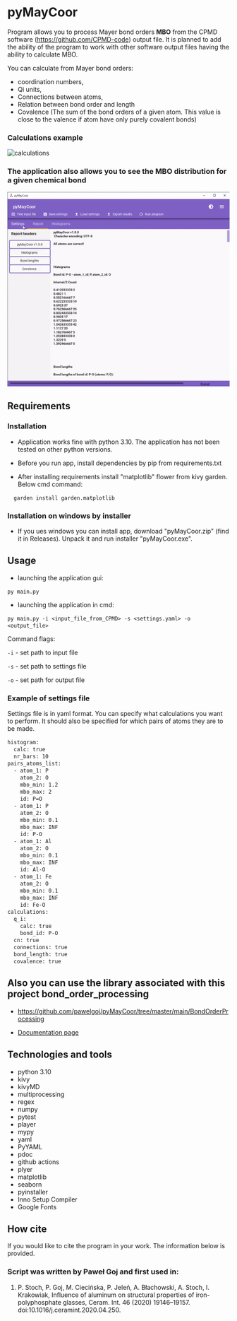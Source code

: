 # pyMayCoor

Program allows you to process Mayer bond orders **MBO** from the CPMD software (<https://github.com/CPMD-code>) output file. It is planned to add the ability of the program to work with other software output files having the ability to calculate MBO.

You can calculate from Mayer bond orders:

- coordination numbers,
- Qi units,
- Connections between atoms,
- Relation between bond order and length
- Covalence (The sum of the bond orders of a given atom. This  value is close to the valence if atom have only purely covalent bonds)

### Calculations example

![calculations](claculations.gif)

### The application also allows you to see the MBO distribution for a given chemical bond

![figs](figs.gif)

## Requirements

### Installation

- Application works fine with python 3.10. The application has not been tested on other python versions.

- Before you run app, install dependencies by pip from requirements.txt

- After installing requirements install "matplotlib" flower from kivy garden. Below cmd command:

```
  garden install garden.matplotlib
```


### Installation on windows by installer

- If you ues windows you can install app, download "pyMayCoor.zip" (find it in Releases). Unpack it and run installer "pyMayCoor.exe".

## Usage

- launching the application gui:

```
py main.py
```

- launching the application in cmd:

```
py main.py -i <input_file_from_CPMD> -s <settings.yaml> -o <output_file>
```

Command flags:

`-i` - set path to input file

`-s` - set path to settings file

`-o` - set path for output file

### Example of settings file

Settings file is in yaml format. You can specify what calculations you want to perform. It should also be specified for which pairs of atoms they are to be made.

```
histogram:
  calc: true
  nr_bars: 10
pairs_atoms_list:
  - atom_1: P
    atom_2: O
    mbo_min: 1.2
    mbo_max: 2
    id: P=O
  - atom_1: P
    atom_2: O
    mbo_min: 0.1
    mbo_max: INF
    id: P-O
  - atom_1: Al
    atom_2: O
    mbo_min: 0.1
    mbo_max: INF
    id: Al-O
  - atom_1: Fe
    atom_2: O
    mbo_min: 0.1
    mbo_max: INF
    id: Fe-O
calculations:
  q_i:
    calc: true
    bond_id: P-O
  cn: true
  connections: true
  bond_length: true
  covalence: true
```

## Also you can use the library associated with this project bond_order_processing

- <https://github.com/pawelgoj/pyMayCoor/tree/master/main/BondOrderProcessing>

- [Documentation page](https://pawelgoj.github.io/pyMayCoor/bond_order_processing)

## Technologies and tools

- python 3.10
- kivy
- kivyMD
- multiprocessing
- regex
- numpy
- pytest
- player
- mypy
- yaml
- PyYAML
- pdoc
- github actions
- plyer
- matplotlib
- seaborn
- pyinstaller
- Inno Setup Compiler
- Google Fonts

## How cite 
If you would like to cite the program in your work. The information below is provided.

### Script was written by Paweł Goj and first used in: 

1.	P. Stoch, P. Goj, M. Ciecińska, P. Jeleń, A. Błachowski, A. Stoch, I. Krakowiak, Influence of aluminum on structural properties of iron-polyphosphate glasses, Ceram. Int. 46 (2020) 19146–19157. doi:10.1016/j.ceramint.2020.04.250.


